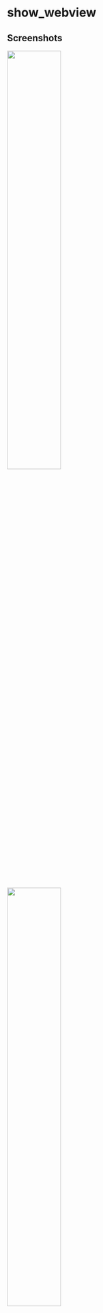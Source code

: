 # show_webview

## Screenshots

<p float="left">
<img src="images/repo.png" width=50% height=50% >
<img src="images/repo.png" width=50% height=50% >
</p>
